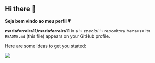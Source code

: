 ## Hi there 👋
**Seja bem vindo ao meu perfil 💗** 

**mariaferreira11/mariaferreira11** is a ✨ _special_ ✨ repository because its `README.md` (this file) appears on your GitHub profile.

Here are some ideas to get you started:


![](https://tenor.com/pt-BR/view/villaneve-gif-20771040)

